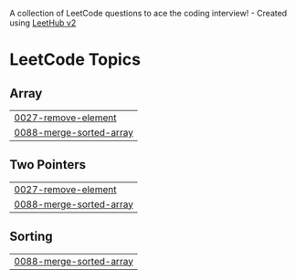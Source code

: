 A collection of LeetCode questions to ace the coding interview! - Created using [LeetHub v2](https://github.com/arunbhardwaj/LeetHub-2.0)
<!---LeetCode Topics Start-->
# LeetCode Topics
## Array
|  |
| ------- |
| [0027-remove-element](https://github.com/RavindraM0/LEETCODE/tree/master/0027-remove-element) |
| [0088-merge-sorted-array](https://github.com/RavindraM0/LEETCODE/tree/master/0088-merge-sorted-array) |
## Two Pointers
|  |
| ------- |
| [0027-remove-element](https://github.com/RavindraM0/LEETCODE/tree/master/0027-remove-element) |
| [0088-merge-sorted-array](https://github.com/RavindraM0/LEETCODE/tree/master/0088-merge-sorted-array) |
## Sorting
|  |
| ------- |
| [0088-merge-sorted-array](https://github.com/RavindraM0/LEETCODE/tree/master/0088-merge-sorted-array) |
<!---LeetCode Topics End-->